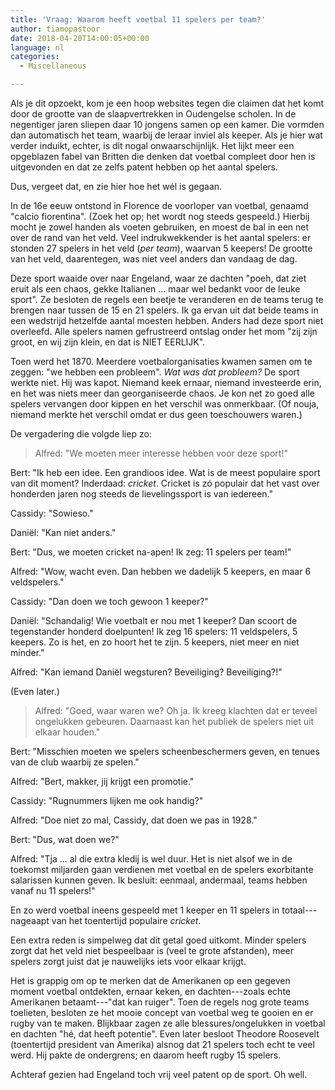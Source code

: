 ```yaml
---
title: 'Vraag: Waarom heeft voetbal 11 spelers per team?'
author: tiamopastoor
date: 2018-04-20T14:00:05+00:00
language: nl
categories:
  - Miscellaneous

---
```

Als je dit opzoekt, kom je een hoop websites tegen die claimen dat het komt door de grootte van de slaapvertrekken in Oudengelse scholen. In de negentiger jaren sliepen daar 10 jongens samen op een kamer. Die vormden dan automatisch het team, waarbij de leraar inviel als keeper. Als je hier wat verder induikt, echter, is dit nogal onwaarschijnlijk. Het lijkt meer een opgeblazen fabel van Britten die denken dat voetbal compleet door hen is uitgevonden en dat ze zelfs patent hebben op het aantal spelers.

Dus, vergeet dat, en zie hier hoe het wél is gegaan.

In de 16e eeuw ontstond in Florence de voorloper van voetbal, genaamd "calcio fiorentina". (Zoek het op; het wordt nog steeds gespeeld.) Hierbij mocht je zowel handen als voeten gebruiken, en moest de bal in een net over de rand van het veld. Veel indrukwekkender is het aantal spelers: er stonden 27 spelers in het veld (_per team_), waarvan 5 keepers! De grootte van het veld, daarentegen, was niet veel anders dan vandaag de dag.


Deze sport waaide over naar Engeland, waar ze dachten "poeh, dat ziet eruit als een chaos, gekke Italianen ... maar wel bedankt voor de leuke sport". Ze besloten de regels een beetje te veranderen en de teams terug te brengen naar tussen de 15 en 21 spelers. Ik ga ervan uit dat beide teams in een wedstrijd hetzelfde aantal moesten hebben. Anders had deze sport niet overleefd. Alle spelers namen gefrustreerd ontslag onder het mom "zij zijn groot, en wij zijn klein, en dat is NIET EERLIJK".

Toen werd het 1870. Meerdere voetbalorganisaties kwamen samen om te zeggen: "we hebben een probleem". _Wat was dat probleem?_ De sport werkte niet. Hij was kapot. Niemand keek ernaar, niemand investeerde erin, en het was niets meer dan georganiseerde chaos. Je kon net zo goed alle spelers vervangen door kippen en het verschil was onmerkbaar. (Of nouja, niemand merkte het verschil omdat er dus geen toeschouwers waren.)

De vergadering die volgde liep zo:

> Alfred: "We moeten meer interesse hebben voor deze sport!"

 Bert: "Ik heb een idee. Een grandioos idee. Wat is de meest populaire sport van dit moment? Inderdaad: _cricket_. Cricket is zó populair dat het vast over honderden jaren nog steeds de lievelingssport is van iedereen."

 Cassidy: "Sowieso."

 Daniël: "Kan niet anders."

 Bert: "Dus, we moeten cricket na-apen! Ik zeg: 11 spelers per team!"

 Alfred: "Wow, wacht even. Dan hebben we dadelijk 5 keepers, en maar 6 veldspelers."

 Cassidy: "Dan doen we toch gewoon 1 keeper?"

 Daniël: "Schandalig! Wie voetbalt er nou met 1 keeper? Dan scoort de tegenstander honderd doelpunten! Ik zeg 16 spelers: 11 veldspelers, 5 keepers. Zo is het, en zo hoort het te zijn. 5 keepers, niet meer en niet minder."

 Alfred: "Kan iemand Daniël wegsturen? Beveiliging? Beveiliging?!"

(Even later.)

> Alfred: "Goed, waar waren we? Oh ja. Ik kreeg klachten dat er teveel ongelukken gebeuren. Daarnaast kan het publiek de spelers niet uit elkaar houden."

 Bert: "Misschien moeten we spelers scheenbeschermers geven, en tenues van de club waarbij ze spelen."

 Alfred: "Bert, makker, jij krijgt een promotie."

 Cassidy: "Rugnummers lijken me ook handig?"

 Alfred: "Doe niet zo mal, Cassidy, dat doen we pas in 1928."

 Bert: "Dus, wat doen we?"

 Alfred: "Tja ... al die extra kledij is wel duur. Het is niet alsof we in de toekomst miljarden gaan verdienen met voetbal en de spelers exorbitante salarissen kunnen geven. Ik besluit: eenmaal, andermaal, teams hebben vanaf nu 11 spelers!"

En zo werd voetbal ineens gespeeld met 1 keeper en 11 spelers in totaal---nageaapt van het toentertijd populaire _cricket_.

Een extra reden is simpelweg dat dit getal goed uitkomt. Minder spelers zorgt dat het veld niet bespeelbaar is (veel te grote afstanden), meer spelers zorgt juist dat je nauwelijks iets voor elkaar krijgt.

Het is grappig om op te merken dat de Amerikanen op een gegeven moment voetbal ontdekten, ernaar keken, en dachten---zoals echte Amerikanen betaamt---"dat kan ruiger". Toen de regels nog grote teams toelieten, besloten ze het mooie concept van voetbal weg te gooien en er rugby van te maken. Blijkbaar zagen ze alle blessures/ongelukken in voetbal en dachten "hé, dat heeft potentie". Even later besloot Theodore Roosevelt (toentertijd president van Amerika) alsnog dat 21 spelers toch echt te veel werd. Hij pakte de ondergrens; en daarom heeft rugby 15 spelers.

Achteraf gezien had Engeland toch vrij veel patent op de sport. Oh well.